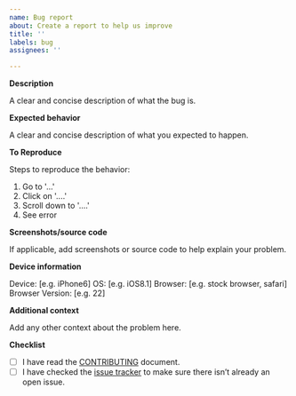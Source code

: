 ```yaml
---
name: Bug report
about: Create a report to help us improve
title: ''
labels: bug
assignees: ''

---
```


<!-- Any bugs that are not specifically related to the HubSpot CMS Boilerplate and are more related to the HubSpot product should be filed to our support team. More information on contacting our support team can be found here (https://knowledge.hubspot.com/account/get-help-with-hubspot). -->

**Description**

A clear and concise description of what the bug is.

**Expected behavior**

A clear and concise description of what you expected to happen.

**To Reproduce**

Steps to reproduce the behavior:
1. Go to '...'
2. Click on '....'
3. Scroll down to '....'
4. See error

**Screenshots/source code**

If applicable, add screenshots or source code to help explain your problem.

**Device information**

<!-- An easy way to provide browser/OS information is to go to https://www.whatsmybrowser.org and paste the link you are given, or copy and paste the information in. -->
Device: [e.g. iPhone6]
OS: [e.g. iOS8.1]
Browser: [e.g. stock browser, safari]
Browser Version: [e.g. 22]

**Additional context**

Add any other context about the problem here.

**Checklist**

- [ ] I have read the [CONTRIBUTING](https://github.com/HubSpot/cms-theme-boilerplate/blob/master/CONTRIBUTING.md) document.
- [ ] I have checked the [issue tracker](https://github.com/HubSpot/cms-theme-boilerplate/issues) to make sure there isn’t already an open issue.